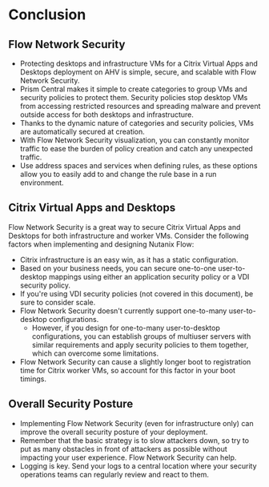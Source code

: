 # Conclusion

## Flow Network Security

- Protecting desktops and infrastructure VMs for a Citrix Virtual Apps and Desktops deployment on AHV is simple, secure, and scalable with Flow Network Security. 
- Prism Central makes it simple to create categories to group VMs and security policies to protect them. Security policies stop desktop VMs from accessing restricted resources and spreading malware and prevent outside access for both desktops and infrastructure. 
- Thanks to the dynamic nature of categories and security policies, VMs are automatically secured at creation. 
- With Flow Network Security visualization, you can constantly monitor traffic to ease the burden of policy creation and catch any unexpected traffic.
- Use address spaces and services when defining rules, as these options allow you to easily add to and change the rule base in a run environment.

## Citrix Virtual Apps and Desktops

Flow Network Security is a great way to secure Citrix Virtual Apps and Desktops for both infrastructure and worker VMs. Consider the following factors when implementing and designing Nutanix Flow:

- Citrix infrastructure is an easy win, as it has a static configuration.
- Based on your business needs, you can secure one-to-one user-to-desktop mappings using either an application security policy or a VDI security policy.
- If you're using VDI security policies (not covered in this document), be sure to consider scale.
- Flow Network Security doesn't currently support one-to-many user-to-desktop configurations. 
  - However, if you design for one-to-many user-to-desktop configurations, you can establish groups of multiuser servers with similar requirements and apply security policies to them together, which can overcome some limitations. 
- Flow Network Security can cause a slightly longer boot to registration time for Citrix worker VMs, so account for this factor in your boot timings.

## Overall Security Posture

- Implementing Flow Network Security (even for infrastructure only) can improve the overall security posture of your deployment.
- Remember that the basic strategy is to slow attackers down, so try to put as many obstacles in front of attackers as possible without impacting your user experience. Flow Network Security can help. 
- Logging is key. Send your logs to a central location where your security operations teams can regularly review and react to them.